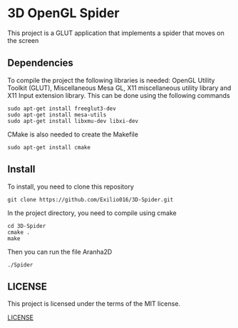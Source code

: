 # 3D OpenGL Spider
This project is a GLUT application that implements a spider that moves on the screen

## Dependencies
To compile the project the following libraries is needed: OpenGL Utility Toolkit (GLUT), Miscellaneous Mesa GL, X11 miscellaneous utility library and X11 Input extension library. This can be done using the following commands
```shell
sudo apt-get install freeglut3-dev
sudo apt-get install mesa-utils
sudo apt-get install libxmu-dev libxi-dev
```
CMake is also needed to create the Makefile
```shell
sudo apt-get install cmake
```

## Install
To install, you need to clone this repository
```shell
git clone https://github.com/Exilio016/3D-Spider.git
```
In the project directory, you need to compile using cmake
```shell
cd 3D-Spider
cmake .
make
```
Then you can run the file Aranha2D
```shell
./Spider
```
## LICENSE
This project is licensed under the terms of the MIT license.

[LICENSE](https://github.com/Exilio016/CG-Spider-2D/blob/master/LICENSE)

